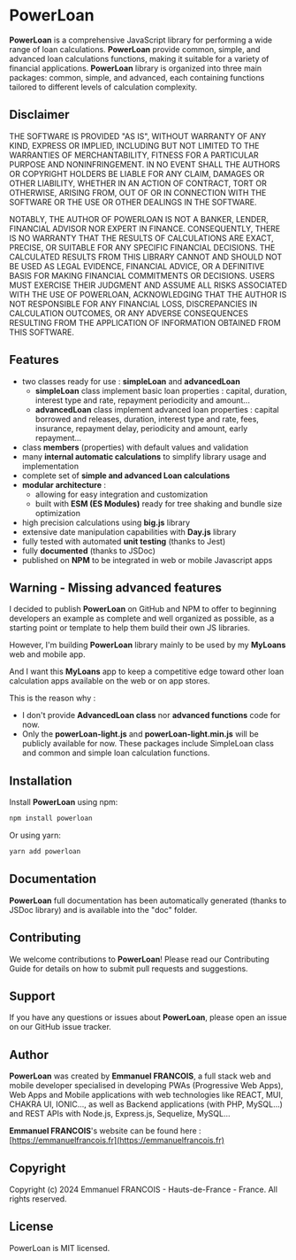 # PowerLoan

**PowerLoan** is a comprehensive JavaScript library for performing a wide range of loan calculations. 
**PowerLoan** provide common, simple, and advanced loan calculations functions, making it suitable for a variety of financial applications. 
**PowerLoan** library is organized into three main packages: common, simple, and advanced, each containing functions tailored to different levels of calculation complexity.

## Disclaimer

THE SOFTWARE IS PROVIDED "AS IS", WITHOUT WARRANTY OF ANY KIND, EXPRESS OR IMPLIED, INCLUDING BUT NOT LIMITED TO THE WARRANTIES OF MERCHANTABILITY, FITNESS FOR A PARTICULAR PURPOSE AND NONINFRINGEMENT. IN NO EVENT SHALL THE AUTHORS OR COPYRIGHT HOLDERS BE LIABLE FOR ANY CLAIM, DAMAGES OR OTHER LIABILITY, WHETHER IN AN ACTION OF CONTRACT, TORT OR OTHERWISE, ARISING FROM, OUT OF OR IN CONNECTION WITH THE SOFTWARE OR THE USE OR OTHER DEALINGS IN THE SOFTWARE.

NOTABLY, THE AUTHOR OF POWERLOAN IS NOT A BANKER, LENDER, FINANCIAL ADVISOR NOR EXPERT IN FINANCE. CONSEQUENTLY, THERE IS NO WARRANTY THAT THE RESULTS OF CALCULATIONS ARE EXACT, PRECISE, OR SUITABLE FOR ANY SPECIFIC FINANCIAL DECISIONS. THE CALCULATED RESULTS FROM THIS LIBRARY CANNOT AND SHOULD NOT BE USED AS LEGAL EVIDENCE, FINANCIAL ADVICE, OR A DEFINITIVE BASIS FOR MAKING FINANCIAL COMMITMENTS OR DECISIONS. USERS MUST EXERCISE THEIR JUDGMENT AND ASSUME ALL RISKS ASSOCIATED WITH THE USE OF POWERLOAN, ACKNOWLEDGING THAT THE AUTHOR IS NOT RESPONSIBLE FOR ANY FINANCIAL LOSS, DISCREPANCIES IN CALCULATION OUTCOMES, OR ANY ADVERSE CONSEQUENCES RESULTING FROM THE APPLICATION OF INFORMATION OBTAINED FROM THIS SOFTWARE.

## Features

- two classes ready for use : **simpleLoan** and **advancedLoan**
  - **simpleLoan** class implement basic loan properties : capital, duration, interest type and rate, repayment periodicity and amount...
  - **advancedLoan** class implement advanced loan properties : capital borrowed and releases, duration, interest type and rate, fees, insurance, repayment delay, periodicity and amount, early repayment...
- class **members** (properties) with default values and validation
- many **internal automatic calculations** to simplify library usage and implementation
- complete set of **simple and advanced Loan calculations**
- **modular architecture** :
    - allowing for easy integration and customization
    - built with **ESM (ES Modules)** ready for tree shaking and bundle size optimization
- high precision calculations using **big.js** library
- extensive date manipulation capabilities with **Day.js** library
- fully tested with automated **unit testing** (thanks to Jest)
- fully **documented** (thanks to JSDoc)
- published on **NPM** to be integrated in web or mobile Javascript apps

## Warning - Missing advanced features

I decided to publish **PowerLoan** on GitHub and NPM to offer to beginning developers an example as complete and well organized as possible, as a starting point or template to help them build their own JS libraries.

However, I'm building **PowerLoan** library mainly to be used by my **MyLoans** web and mobile app.

And I want this **MyLoans** app to keep a competitive edge toward other loan calculation apps available on the web or on app stores.

This is the reason why :
- I don't provide **AdvancedLoan class** nor **advanced functions** code for now.
- Only the **powerLoan-light.js** and **powerLoan-light.min.js** will be publicly available for now.
These packages include SimpleLoan class and common and simple loan calculation functions.

## Installation

Install **PowerLoan** using npm:

```bash
npm install powerloan
```

Or using yarn:

```bash
yarn add powerloan
```

## Documentation

**PowerLoan** full documentation has been automatically generated (thanks to JSDoc library) and is available into the "doc" folder.

## Contributing

We welcome contributions to **PowerLoan**! Please read our Contributing Guide for details on how to submit pull requests and suggestions.

## Support

If you have any questions or issues about **PowerLoan**, please open an issue on our GitHub issue tracker.

## Author

**PowerLoan** was created by **Emmanuel FRANCOIS**, a full stack web and mobile developer specialised in developing PWAs (Progressive Web Apps), Web Apps and Mobile applications with web technologies like REACT, MUI, CHAKRA UI, IONIC..., as well as Backend applications (with PHP, MySQL...) and REST APIs with Node.js, Express.js, Sequelize, MySQL...

**Emmanuel FRANCOIS**'s website can be found here : [https://emmanuelfrancois.fr](https://emmanuelfrancois.fr)

## Copyright

Copyright (c) 2024 Emmanuel FRANCOIS - Hauts-de-France - France. All rights reserved.

## License

PowerLoan is MIT licensed.

